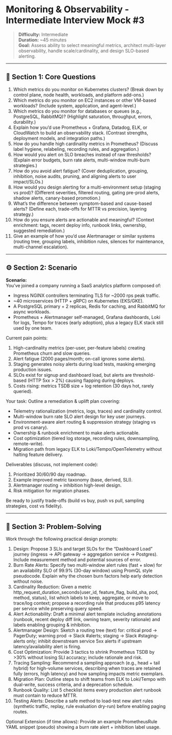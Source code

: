 # Monitoring & Observability - Intermediate Interview Mock #3

> **Difficulty:** Intermediate  
> **Duration:** ~45 minutes  
> **Goal:** Assess ability to select meaningful metrics, architect multi-layer observability, handle scale/cardinality, and design SLO-based alerting.

---

## 🧠 Section 1: Core Questions

1. Which metrics do you monitor on Kubernetes clusters? (Break down by control plane, node health, workloads, and platform add-ons.)  
2. Which metrics do you monitor on EC2 instances or other VM-based workloads? (Include system, application, and agent-level.)  
3. Which metrics do you monitor for databases or queues (e.g., PostgreSQL, RabbitMQ)? (Highlight saturation, throughput, errors, durability.)  
4. Explain how you’d use Prometheus + Grafana, Datadog, ELK, or CloudWatch to build an observability stack. (Contrast strengths, deployment models, and integration paths.)  
5. How do you handle high cardinality metrics in Prometheus? (Discuss label hygiene, relabeling, recording rules, and aggregation.)  
6. How would you alert on SLO breaches instead of raw thresholds? (Explain error budgets, burn rate alerts, multi-window multi-burn strategies.)  
7. How do you avoid alert fatigue? (Cover deduplication, grouping, inhibition, noise audits, pruning, and aligning alerts to user impact/SLOs.)  
8. How would you design alerting for a multi-environment setup (staging vs prod)? (Different severities, filtered routing, gating pre-prod alerts, shadow alerts, canary-based promotion.)  
9. What’s the difference between symptom-based and cause-based alerts? (Define each, trade-offs for MTTR vs precision, layering strategy.)  
10. How do you ensure alerts are actionable and meaningful? (Context enrichment: tags, recent deploy info, runbook links, ownership, suggested remediation.)  
11. Give an example of how you’d use Alertmanager or similar systems (routing tree, grouping labels, inhibition rules, silences for maintenance, multi-channel escalation).  

---

## ⚙️ Section 2: Scenario

**Scenario:**  
You’ve joined a company running a SaaS analytics platform composed of:  
- Ingress NGINX controllers terminating TLS for ~2000 rps peak traffic.  
- ~40 microservices (HTTP + gRPC) on Kubernetes (EKS/GKE).  
- A PostgreSQL primary + 2 replicas, Redis for caching, and RabbitMQ for async workloads.  
- Prometheus + Alertmanager self-managed, Grafana dashboards, Loki for logs, Tempo for traces (early adoption), plus a legacy ELK stack still used by one team.  

Current pain points:  
1. High-cardinality metrics (per-user, per-feature labels) creating Prometheus churn and slow queries.  
2. Alert fatigue (2000 pages/month; on-call ignores some alerts).  
3. Staging generates noisy alerts during load tests, masking emerging production issues.  
4. SLOs exist for signup and dashboard load, but alerts are threshold-based (HTTP 5xx > 2%) causing flapping during deploys.  
5. Costs rising: metrics TSDB size + log retention (30 days hot, rarely queried).  

Your task: Outline a remediation & uplift plan covering:  
- Telemetry rationalization (metrics, logs, traces) and cardinality control.  
- Multi-window burn rate SLO alert design for key user journeys.  
- Environment-aware alert routing & suppression strategy (staging vs prod vs canary).  
- Ownership & runbook enrichment to make alerts actionable.  
- Cost optimization (tiered log storage, recording rules, downsampling, remote-write).  
- Migration path from legacy ELK to Loki/Tempo/OpenTelemetry without halting feature delivery.  

Deliverables (discuss, not implement code):  
1. Prioritized 30/60/90 day roadmap.  
2. Example improved metric taxonomy (base, derived, SLI).  
3. Alertmanager routing + inhibition high-level design.  
4. Risk mitigation for migration phases.  

Be ready to justify trade-offs (build vs buy, push vs pull, sampling strategies, cost vs fidelity).

---

## 🧩 Section 3: Problem-Solving

Work through the following practical design prompts:

1. Design: Propose 3 SLIs and target SLOs for the “Dashboard Load” journey (ingress -> API gateway -> aggregation service -> Postgres). Include measurement method and potential sources of error.  
2. Burn Rate Alerts: Specify two multi-window alert rules (fast + slow) for an availability SLO of 99.9% (30-day window) using PromQL style pseudocode. Explain why the chosen burn factors help early detection without noise.  
3. Cardinality Reduction: Given a metric http_request_duration_seconds{user_id, feature_flag, build_sha, pod, method, status}, list which labels to keep, aggregate, or move to trace/log context; propose a recording rule that produces p95 latency per service while preserving query speed.  
4. Alert Actionability: Draft a minimal alert template including annotations (runbook, recent deploy diff link, owning team, severity rationale) and labels enabling grouping & inhibition.  
5. Alertmanager Design: Sketch a routing tree (text) for: critical prod -> PagerDuty; warning prod -> Slack #alerts; staging -> Slack #staging-alerts only; inhibit downstream service 5xx alerts if upstream latency/availability alert is firing.  
6. Cost Optimization: Provide 3 tactics to shrink Prometheus TSDB by >30% without losing SLI accuracy; include rationale and risk.  
7. Tracing Sampling: Recommend a sampling approach (e.g., head + tail hybrid) for high-volume services, describing when traces are retained fully (errors, high latency) and how sampling impacts metric exemplars.  
8. Migration Plan: Outline steps to shift teams from ELK to Loki/Tempo with dual-write, success criteria, and a deprecation schedule.  
9. Runbook Quality: List 5 checklist items every production alert runbook must contain to reduce MTTR.  
10. Testing Alerts: Describe a safe method to load-test new alert rules (synthetic traffic, replay, rule evaluation dry-run) before enabling paging routes.  

Optional Extension (if time allows): Provide an example PrometheusRule YAML snippet (pseudo) showing a burn rate alert + inhibition label usage.
